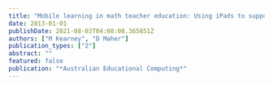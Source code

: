 ```yaml
---
title: "Mobile learning in math teacher education: Using iPads to support pre-service teachers’ professional development"
date: 2013-01-01
publishDate: 2021-08-03T04:08:08.365851Z
authors: ["M Kearney", "D Maher"]
publication_types: ["2"]
abstract: ""
featured: false
publication: "*Australian Educational Computing*"
---
```


